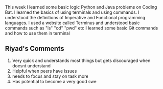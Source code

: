 This week I learned some basic logic Python and Java problems on Coding Bat.
I learned the basics of using terminals and using commands.
I understood the definitions of Imperative and Functional programming languages.
I used a website called Terminus and understood basic commands such as "ls" "cd" "pwd" etc
I learned some basic Git commands and how to use them in terminal

## Riyad's Comments
1. Very quick and understands most things but gets discouraged when doesnt understand
2. Helpful when peers have issues
3. needs to focus and stay on task more
4. Has potential to become a very good swe